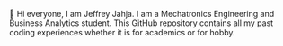 👋 Hi everyone, I am Jeffrey Jahja. I am a Mechatronics Engineering and Business Analytics student. This GitHub repository contains all my past coding experiences whether it is for academics or for hobby.
